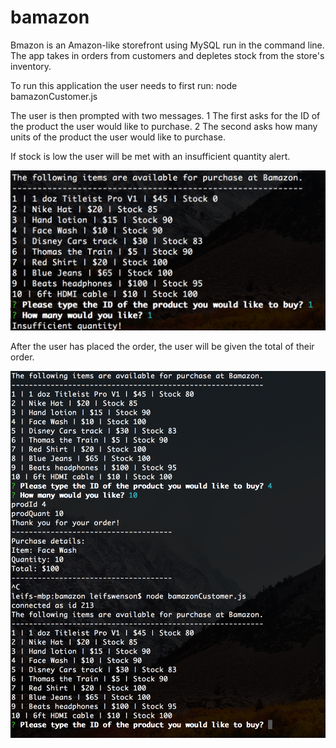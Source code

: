 # bamazon

Bmazon is an Amazon-like storefront using MySQL run in the command line. The app takes in orders from customers and depletes stock from the store's inventory.

To run this application the user needs to first run: node bamazonCustomer.js

The user is then prompted with two messages.
1 The first asks for the ID of the product the user would like to purchase.
2 The second asks how many units of the product the user would like to purchase.


If stock is low the user will be met with an insufficient quantity alert. 

![](images/no_stock.png "bamazon customer view - low stock")

After the user has placed the order, the user will be given the total of their order.

![](images/customer_view.png "bamazon customer view")